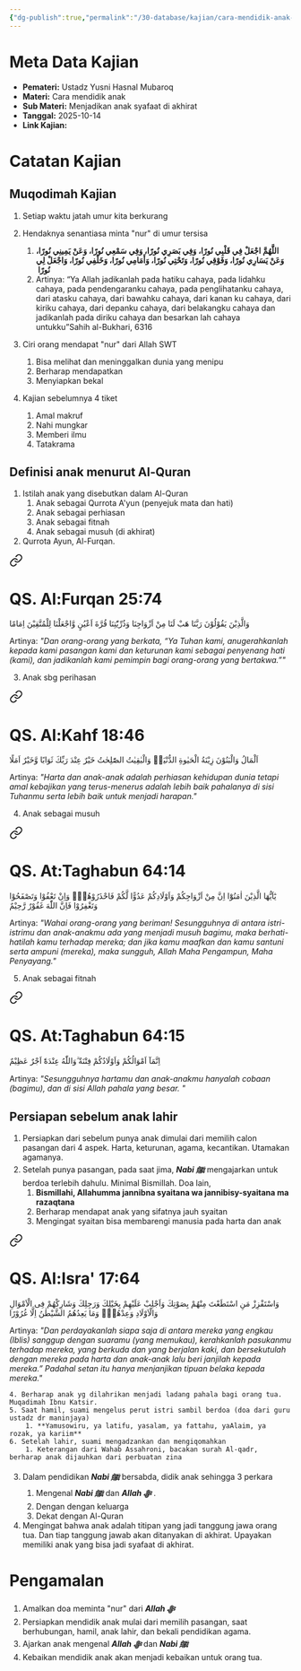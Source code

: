 ```yaml
---
{"dg-publish":true,"permalink":"/30-database/kajian/cara-mendidik-anak-agar-menjadi-syafaat/","tags":["kajian"]}
---
```





# Meta Data Kajian 
<div><ul class="dataview list-view-ul"><li><span><strong>Pemateri:</strong> Ustadz Yusni Hasnal Mubaroq</span></li><li><span><strong>Materi:</strong> Cara mendidik anak</span></li><li><span><strong>Sub Materi:</strong> Menjadikan anak syafaat di akhirat</span></li><li><span><strong>Tanggal:</strong> 2025-10-14</span></li><li><span><strong>Link Kajian:</strong>  </span></li></ul></div>

# Catatan Kajian
## Muqodimah Kajian
1. Setiap waktu jatah umur kita berkurang
2. Hendaknya senantiasa minta "nur" di umur tersisa

	1. **‏ اللَّهُمَّ اجْعَلْ فِي قَلْبِي نُورًا، وَفِي بَصَرِي نُورًا، وَفِي سَمْعِي نُورًا، وَعَنْ يَمِينِي نُورًا، وَعَنْ يَسَارِي نُورًا، وَفَوْقِي نُورًا، وَتَحْتِي نُورًا، وَأَمَامِي نُورًا، وَخَلْفِي نُورًا، وَاجْعَلْ لِي نُورًا ‏‏‏**
	2. Artinya: “Ya Allah jadikanlah pada hatiku cahaya, pada lidahku cahaya, pada pendengaranku cahaya, pada penglihatanku cahaya, dari atasku cahaya, dari bawahku cahaya, dari kanan ku cahaya, dari kiriku cahaya, dari depanku cahaya, dari belakangku cahaya dan jadikanlah pada diriku cahaya dan besarkan lah cahaya untukku”Sahih al-Bukhari, 6316
3. Ciri orang mendapat "nur" dari Allah SWT
	1. Bisa melihat dan meninggalkan dunia yang menipu
	2. Berharap mendapatkan 
	3. Menyiapkan bekal
4. Kajian sebelumnya 4 tiket
	1. Amal makruf
	2. Nahi mungkar
	3. Memberi ilmu
	4. Tatakrama

## Definisi anak menurut Al-Quran
1. Istilah anak yang disebutkan dalam Al-Quran
	1. Anak sebagai Qurrota A'yun (penyejuk mata dan hati)
	2. Anak sebagai perhiasan
	3. Anak sebagai fitnah
	4. Anak sebagai musuh (di akhirat)
2. Qurrota Ayun, Al-Furqan. 
<div class="transclusion internal-embed is-loaded"><a class="markdown-embed-link" href="/30-database/al-quran/all-surah/#qs-al-furqan-25-74" aria-label="Open link"><svg xmlns="http://www.w3.org/2000/svg" width="24" height="24" viewBox="0 0 24 24" fill="none" stroke="currentColor" stroke-width="2" stroke-linecap="round" stroke-linejoin="round" class="svg-icon lucide-link"><path d="M10 13a5 5 0 0 0 7.54.54l3-3a5 5 0 0 0-7.07-7.07l-1.72 1.71"></path><path d="M14 11a5 5 0 0 0-7.54-.54l-3 3a5 5 0 0 0 7.07 7.07l1.71-1.71"></path></svg></a><div class="markdown-embed">



# QS. Al:Furqan 25:74
وَالَّذِيْنَ يَقُوْلُوْنَ رَبَّنَا هَبْ لَنَا مِنْ اَزْوَاجِنَا وَذُرِّيّٰتِنَا قُرَّةَ اَعْيُنٍ وَّاجْعَلْنَا لِلْمُتَّقِيْنَ اِمَامًا 

Artinya: *"Dan orang-orang yang berkata, “Ya Tuhan kami, anugerahkanlah kepada kami pasangan kami dan keturunan kami sebagai penyenang hati (kami), dan jadikanlah kami pemimpin bagi orang-orang yang bertakwa.”"*



</div></div>

3. Anak sbg perihasan 
<div class="transclusion internal-embed is-loaded"><a class="markdown-embed-link" href="/30-database/al-quran/all-surah/#qs-al-kahf-18-46" aria-label="Open link"><svg xmlns="http://www.w3.org/2000/svg" width="24" height="24" viewBox="0 0 24 24" fill="none" stroke="currentColor" stroke-width="2" stroke-linecap="round" stroke-linejoin="round" class="svg-icon lucide-link"><path d="M10 13a5 5 0 0 0 7.54.54l3-3a5 5 0 0 0-7.07-7.07l-1.72 1.71"></path><path d="M14 11a5 5 0 0 0-7.54-.54l-3 3a5 5 0 0 0 7.07 7.07l1.71-1.71"></path></svg></a><div class="markdown-embed">



# QS. Al:Kahf 18:46
اَلْمَالُ وَالْبَنُوْنَ زِيْنَةُ الْحَيٰوةِ الدُّنْيَاۚ وَالْبٰقِيٰتُ الصّٰلِحٰتُ خَيْرٌ عِنْدَ رَبِّكَ ثَوَابًا وَّخَيْرٌ اَمَلًا

Artinya: *"Harta dan anak-anak adalah perhiasan kehidupan dunia tetapi amal kebajikan yang terus-menerus adalah lebih baik pahalanya di sisi Tuhanmu serta lebih baik untuk menjadi harapan."*



</div></div>

4. Anak sebagai musuh
<div class="transclusion internal-embed is-loaded"><a class="markdown-embed-link" href="/30-database/al-quran/all-surah/#qs-at-taghabun-64-14" aria-label="Open link"><svg xmlns="http://www.w3.org/2000/svg" width="24" height="24" viewBox="0 0 24 24" fill="none" stroke="currentColor" stroke-width="2" stroke-linecap="round" stroke-linejoin="round" class="svg-icon lucide-link"><path d="M10 13a5 5 0 0 0 7.54.54l3-3a5 5 0 0 0-7.07-7.07l-1.72 1.71"></path><path d="M14 11a5 5 0 0 0-7.54-.54l-3 3a5 5 0 0 0 7.07 7.07l1.71-1.71"></path></svg></a><div class="markdown-embed">



# QS. At:Taghabun 64:14
يٰٓاَيُّهَا الَّذِيْنَ اٰمَنُوْٓا اِنَّ مِنْ اَزْوَاجِكُمْ وَاَوْلَادِكُمْ عَدُوًّا لَّكُمْ فَاحْذَرُوْهُمْۚ وَاِنْ تَعْفُوْا وَتَصْفَحُوْا وَتَغْفِرُوْا فَاِنَّ اللّٰهَ غَفُوْرٌ رَّحِيْمٌ 

Artinya: *"Wahai orang-orang yang beriman! Sesungguhnya di antara istri-istrimu dan anak-anakmu ada yang menjadi musuh bagimu, maka berhati-hatilah kamu terhadap mereka; dan jika kamu maafkan dan kamu santuni serta ampuni (mereka), maka sungguh, Allah Maha Pengampun, Maha Penyayang."*



</div></div>

5. Anak sebagai fitnah 
<div class="transclusion internal-embed is-loaded"><a class="markdown-embed-link" href="/30-database/al-quran/all-surah/#qs-at-taghabun-64-15" aria-label="Open link"><svg xmlns="http://www.w3.org/2000/svg" width="24" height="24" viewBox="0 0 24 24" fill="none" stroke="currentColor" stroke-width="2" stroke-linecap="round" stroke-linejoin="round" class="svg-icon lucide-link"><path d="M10 13a5 5 0 0 0 7.54.54l3-3a5 5 0 0 0-7.07-7.07l-1.72 1.71"></path><path d="M14 11a5 5 0 0 0-7.54-.54l-3 3a5 5 0 0 0 7.07 7.07l1.71-1.71"></path></svg></a><div class="markdown-embed">



# QS. At:Taghabun 64:15
اِنَّمَآ اَمْوَالُكُمْ وَاَوْلَادُكُمْ فِتْنَةٌ  ۗوَاللّٰهُ عِنْدَهٗٓ اَجْرٌ عَظِيْمٌ 

Artinya: *"Sesungguhnya hartamu dan anak-anakmu hanyalah cobaan (bagimu), dan di sisi Allah pahala yang besar. "*



</div></div>

## Persiapan sebelum anak lahir
1. Persiapkan dari sebelum punya anak dimulai dari memilih calon pasangan dari 4 aspek. Harta, keturunan, agama, kecantikan. Utamakan agamanya. 
2. Setelah punya pasangan, pada saat jima, ***Nabi ﷺ*** mengajarkan untuk berdoa terlebih dahulu. Minimal Bismillah. Doa lain, 
	1. **Bismillahi, Allahumma jannibna syaitana wa jannibisy-syaitana ma razaqtana**
	2. Berharap mendapat anak yang sifatnya jauh syaitan
	3. Mengingat syaitan bisa membarengi manusia pada harta dan anak 
<div class="transclusion internal-embed is-loaded"><a class="markdown-embed-link" href="/30-database/al-quran/all-surah/#qs-al-isra-17-64" aria-label="Open link"><svg xmlns="http://www.w3.org/2000/svg" width="24" height="24" viewBox="0 0 24 24" fill="none" stroke="currentColor" stroke-width="2" stroke-linecap="round" stroke-linejoin="round" class="svg-icon lucide-link"><path d="M10 13a5 5 0 0 0 7.54.54l3-3a5 5 0 0 0-7.07-7.07l-1.72 1.71"></path><path d="M14 11a5 5 0 0 0-7.54-.54l-3 3a5 5 0 0 0 7.07 7.07l1.71-1.71"></path></svg></a><div class="markdown-embed">



# QS. Al:Isra' 17:64
وَاسْتَفْزِزْ مَنِ اسْتَطَعْتَ مِنْهُمْ بِصَوْتِكَ وَاَجْلِبْ عَلَيْهِمْ بِخَيْلِكَ وَرَجِلِكَ وَشَارِكْهُمْ فِى الْاَمْوَالِ وَالْاَوْلَادِ وَعِدْهُمْۗ وَمَا يَعِدُهُمُ الشَّيْطٰنُ اِلَّا غُرُوْرًا

Artinya: *"Dan perdayakanlah siapa saja di antara mereka yang engkau (Iblis) sanggup dengan suaramu (yang memukau), kerahkanlah pasukanmu terhadap mereka, yang berkuda dan yang berjalan kaki, dan bersekutulah dengan mereka pada harta dan anak-anak lalu beri janjilah kepada mereka.” Padahal setan itu hanya menjanjikan tipuan belaka kepada mereka."*



</div></div>

	4. Berharap anak yg dilahrikan menjadi ladang pahala bagi orang tua. Muqadimah Ibnu Katsir. 
	5. Saat hamil, suami mengelus perut istri sambil berdoa (doa dari guru ustadz dr maninjaya)
		1. **Yamusowiru, ya latifu, yasalam, ya fattahu, yaAlaim, ya rozak, ya kariim**
	6. Setelah lahir, suami mengadzankan dan mengiqomahkan
		1. Keterangan dari Wahab Assahroni, bacakan surah Al-qadr, berharap anak dijauhkan dari perbuatan zina
3. Dalam pendidikan ***Nabi ﷺ*** bersabda, didik anak sehingga 3 perkara
	1. Mengenal ***Nabi ﷺ*** dan ***Allah ﷻ*** . 
	2. Dengan dengan keluarga 
	3. Dekat dengan Al-Quran
4. Mengingat bahwa anak adalah titipan yang jadi tanggung jawa orang tua. Dan tiap tanggung jawab akan ditanyakan di akhirat. Upayakan memiliki anak yang bisa jadi syafaat di akhirat. 
# Pengamalan
1. Amalkan doa meminta "nur" dari ***Allah ﷻ*** 
2. Persiapkan mendidik anak mulai dari memilih pasangan, saat berhubungan, hamil, anak lahir, dan bekali pendidikan agama. 
3. Ajarkan anak mengenal ***Allah ﷻ*** dan ***Nabi ﷺ***   
4. Kebaikan mendidik anak akan menjadi kebaikan untuk orang tua. 

 
 